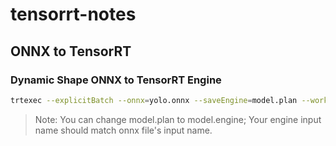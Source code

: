 # tensorrt-notes

## ONNX to TensorRT

### Dynamic Shape ONNX to TensorRT Engine

```bash
trtexec --explicitBatch --onnx=yolo.onnx --saveEngine=model.plan --workspace=1024 --minShapes=input:1x3x608x608 --optShapes=input:2x3x608x608 --maxShapes=input:4x3x608x608 --fp16
```
> Note: You can change model.plan to model.engine; Your engine input name should match onnx file's input name.

